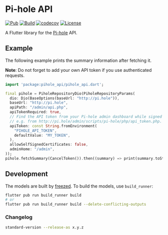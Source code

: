 # Pi-hole API

[![Pub](https://img.shields.io/pub/v/pihole_api.svg)](https://pub.dartlang.org/packages/pihole_api)
[![Build](https://github.com/sterrenburg/pihole-api/actions/workflows/build.yaml/badge.svg)](https://github.com/sterrenburg/pihole-api/actions/workflows/build.yaml)
[![codecov](https://codecov.io/gh/sterrenburg/pihole-api/branch/main/graph/badge.svg?token=1JBFG473VJ)](https://codecov.io/gh/sterrenburg/pihole-api) 
[![License](https://img.shields.io/badge/License-BSD%203--Clause-blue.svg)](https://opensource.org/licenses/BSD-3-Clause)

A Flutter library for the [Pi-hole](https://pi-hole.net/) API.

## Example

The following example prints the summary information after fetching it.

**Note**: Do not forget to add your own API token if you use authenticated requests.

```dart
import 'package:pihole_api/pihole_api.dart';

final pihole = PiholeRepositoryDio(PiholeRepositoryParams(
  dio: Dio(BaseOptions(baseUrl: "http://pi.hole")),
  baseUrl: "http://pi.hole",
  apiPath: "/admin/api.php",
  apiTokenRequired: true,
  // Find the API token from your Pi-hole admin dashboard while signed in, 
  // e.g. from http://pi.hole/admin/scripts/pi-hole/php/api_token.php.
  apiToken: const String.fromEnvironment(
    "PIHOLE_API_TOKEN",
    defaultValue: "MY_TOKEN",
  ),  
  allowSelfSignedCertificates: false,
  adminHome: "/admin",
));
pihole.fetchSummary(CancelToken()).then((summary) => print(summary.toString()));
```

## Development

The models are built by [freezed](https://pub.dev/packages/freezed). To build the models, use `build_runner`:

```sh
flutter pub run build_runner build
# or
flutter pub run build_runner build --delete-conflicting-outputs
```

### Changelog

```sh
standard-version --release-as x.y.z
```
